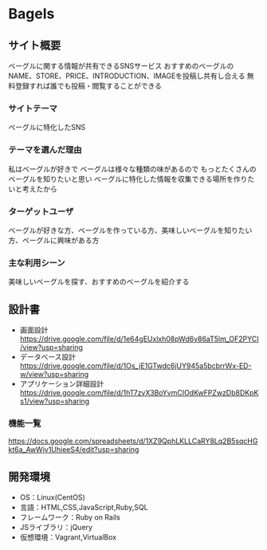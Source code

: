 # Bagels

## サイト概要
ベーグルに関する情報が共有できるSNSサービス
おすすめのベーグルのNAME、STORE、PRICE、INTRODUCTION、IMAGEを投稿し共有し合える
無料登録すれば誰でも投稿・閲覧することができる

### サイトテーマ
ベーグルに特化したSNS

### テーマを選んだ理由
私はベーグルが好きで
ベーグルは様々な種類の味があるので
もっとたくさんのベーグルを知りたいと思い
ベーグルに特化した情報を収集できる場所を作りたいと考えたから

### ターゲットユーザ
ベーグルが好きな方、ベーグルを作っている方、美味しいベーグルを知りたい方、ベーグルに興味がある方

### 主な利用シーン
美味しいベーグルを探す、おすすめのベーグルを紹介する

## 設計書
- 画面設計 https://drive.google.com/file/d/1e64gEUxlxh08pWd6v86aT5lm_OF2PYCI/view?usp=sharing
- データベース設計 https://drive.google.com/file/d/1Os_jE1GTwdc6jUY945a5bcbrrWx-ED-w/view?usp=sharing
- アプリケーション詳細設計 https://drive.google.com/file/d/1hT7zvX3BoYvmCIOdKwFPZwzDb8DKpKs1/view?usp=sharing

### 機能一覧
https://docs.google.com/spreadsheets/d/1XZ9QphLKLLCaRY8Lq2B5sqcHGkt6a_AwWjv1UhieeS4/edit?usp=sharing

## 開発環境
- OS：Linux(CentOS)
- 言語：HTML,CSS,JavaScript,Ruby,SQL
- フレームワーク：Ruby on Rails
- JSライブラリ：jQuery
- 仮想環境：Vagrant,VirtualBox